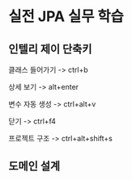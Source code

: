 # 실전 JPA 실무 학습
## 인텔리 제이 단축키
클래스 들어가기 -> ctrl+b


상세 보기 -> alt+enter


변수 자동 생성 -> ctrl+alt+v


닫기 -> ctrl+f4


프로젝트 구조 -> ctrl+alt+shift+s
## 도메인 설계

